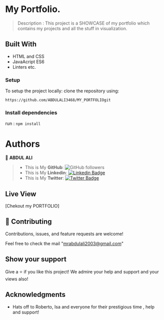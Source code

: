 
# My Portfolio.

> Description : 
                This project is a SHOWCASE of my portfolio which contains my projects and all the stuff in visualization.

## Built With

- HTML and CSS
- JavaAcript ES6
- Linters etc.

### Setup

To setup the project locally: clone the repository using:

```
https://github.com/ABDULALI3468/MY_PORTFOLIOgit
```

### Install dependencies

run : `npm install`

# Authors

👤 **ABDUL ALI**

> * This is My **GitHub**: ![GitHub followers](https://img.shields.io/github/followers/ABDULALI3468?label=ABDULALI&style=social)
> * This is My **Linkedin**: [![Linkedin Badge](https://img.shields.io/badge/-ABDUL%20ALI-blue?style=flat-square&logo=Linkedin&logoColor=white&link=https://www.linkedin.com/in/abdul-ali-5400bb216/)](https://www.linkedin.com/in/abdul-ali-5400bb216/)&nbsp;
> * This is My **Twitter**: [![Twitter Badge](https://img.shields.io/badge/-@mrabdul_ali_-1ca0f1?style=flat-square&labelColor=1ca0f1&logo=twitter&logoColor=white&link=https://twitter.com/mrabdul_ali)](https://twitter.com/mrabdul_ali)&nbsp;

## Live View

[Chekout my PORTFOLIO]

## 🤝 Contributing

Contributions, issues, and feature requests are welcome!

Feel free to check the mail "mrabdulali2003@gmail.com"


## Show your support

Give a ⭐️ if you like this project!
We admire your help and support and your views also!


## Acknowledgments

- Hats off to Roberto, Isa and everyone for their prestigious time , help and support!
